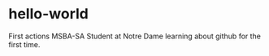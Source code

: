 # hello-world
First actions
MSBA-SA Student at Notre Dame learning about github for the first time.
